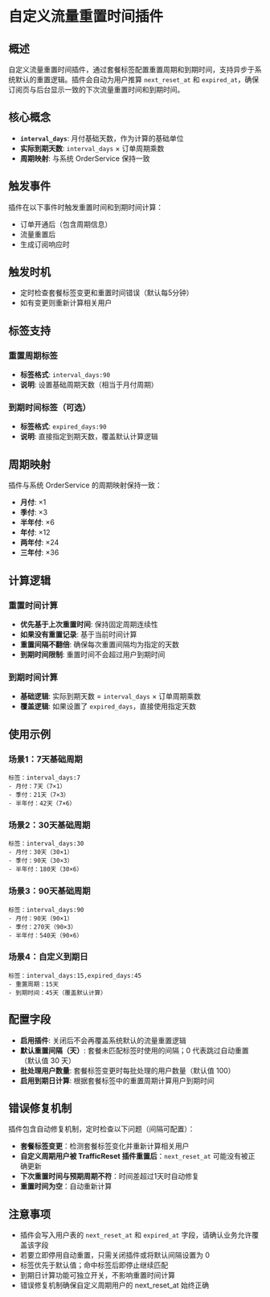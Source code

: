 # 自定义流量重置时间插件

## 概述

自定义流量重置时间插件，通过套餐标签配置重置周期和到期时间，支持异步于系统默认的重置逻辑。插件会自动为用户推算 `next_reset_at` 和 `expired_at`，确保订阅页与后台显示一致的下次流量重置时间和到期时间。

## 核心概念

- **`interval_days`**: 月付基础天数，作为计算的基础单位
- **实际到期天数**: `interval_days` × 订单周期乘数
- **周期映射**: 与系统 OrderService 保持一致

## 触发事件

插件在以下事件时触发重置时间和到期时间计算：

- 订单开通后（包含周期信息）
- 流量重置后
- 生成订阅响应时

## 触发时机

- 定时检查套餐标签变更和重置时间错误（默认每5分钟）
- 如有变更则重新计算相关用户

## 标签支持

### 重置周期标签
- **标签格式**: `interval_days:90`
- **说明**: 设置基础周期天数（相当于月付周期）

### 到期时间标签（可选）
- **标签格式**: `expired_days:90`
- **说明**: 直接指定到期天数，覆盖默认计算逻辑

## 周期映射

插件与系统 OrderService 的周期映射保持一致：

- **月付**: ×1
- **季付**: ×3
- **半年付**: ×6
- **年付**: ×12
- **两年付**: ×24
- **三年付**: ×36

## 计算逻辑

### 重置时间计算
- **优先基于上次重置时间**: 保持固定周期连续性
- **如果没有重置记录**: 基于当前时间计算
- **重置间隔不翻倍**: 确保每次重置间隔均为指定的天数
- **到期时间限制**: 重置时间不会超过用户到期时间

### 到期时间计算
- **基础逻辑**: 实际到期天数 = `interval_days` × 订单周期乘数
- **覆盖逻辑**: 如果设置了 `expired_days`，直接使用指定天数

## 使用示例

### 场景1：7天基础周期
```
标签：interval_days:7
- 月付：7天（7×1）
- 季付：21天（7×3）
- 半年付：42天（7×6）
```

### 场景2：30天基础周期
```
标签：interval_days:30
- 月付：30天（30×1）
- 季付：90天（30×3）
- 半年付：180天（30×6）
```

### 场景3：90天基础周期
```
标签：interval_days:90
- 月付：90天（90×1）
- 季付：270天（90×3）
- 半年付：540天（90×6）
```

### 场景4：自定义到期日
```
标签：interval_days:15,expired_days:45
- 重置周期：15天
- 到期时间：45天（覆盖默认计算）
```

## 配置字段

- **启用插件**: 关闭后不会再覆盖系统默认的流量重置逻辑
- **默认重置间隔（天）**: 套餐未匹配标签时使用的间隔；0 代表跳过自动重置（默认值 30 天）
- **批处理用户数量**: 套餐标签变更时每批处理的用户数量（默认值 100）
- **启用到期日计算**: 根据套餐标签中的重置周期计算用户到期时间

## 错误修复机制

插件包含自动修复机制，定时检查以下问题（间隔可配置）：

- **套餐标签变更**：检测套餐标签变化并重新计算相关用户
- **自定义周期用户被 TrafficReset 插件重置后**：`next_reset_at` 可能没有被正确更新
- **下次重置时间与预期周期不符**：时间差超过1天时自动修复
- **重置时间为空**：自动重新计算

## 注意事项

- 插件会写入用户表的 `next_reset_at` 和 `expired_at` 字段，请确认业务允许覆盖该字段
- 若要立即停用自动重置，只需关闭插件或将默认间隔设置为 0
- 标签优先于默认值；命中标签后即停止继续匹配
- 到期日计算功能可独立开关，不影响重置时间计算
- 错误修复机制确保自定义周期用户的 next_reset_at 始终正确